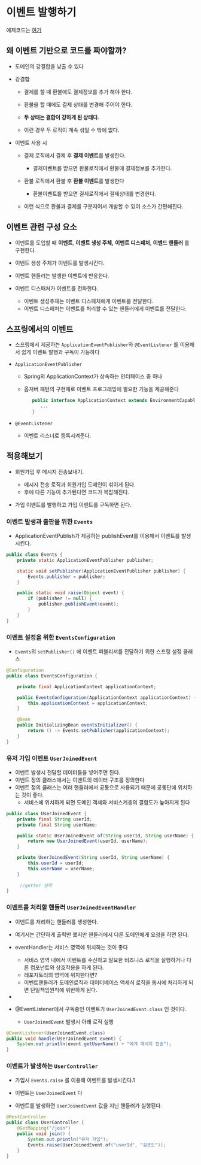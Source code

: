 # 이벤트 발행하기

예제코드는 [여기](https://github.com/summerr0-0/spring/tree/main/src/main/java/com/example/spring/event) 

## 왜 이벤트 기반으로 코드를 짜야할까?

- 도메인의 강결합을 낮출 수 있다

- 강결합

  - 결제를 할 때 환불에도 결제정보를 추가 해야 한다.

  - 환불을 할 때에도 결제 상태를 변경해 주어야 한다.

  - **두 상태는 결합이 강하게 된 상태다.**
  - 이런 경우 두 로직이 계속 섞일 수 밖에 없다.


- 이벤트 사용 시
  - 결제 로직에서 결제 후 **결제 이벤트**를 발생한다.
    - 결제이벤트를 받으면 환불로직에서 환불에 결제정보를 추가한다.

  - 환불 로직에서 환불 후 **환불 이벤트**를 발생한다
    - 환불이벤트를 받으면 결제로직에서 결제상태를 변경한다.
    
  - 이런 식으로 환불과 결제를 구분지어서 개발할 수 있어 소스가 간편해진다.



## 이벤트 관련 구성 요소

- 이멘트를 도입할 때 **이벤트**, **이벤트 생성 주체,** **이벤트 디스패처**, **이벤드 핸들러** 를 구현한다.

- 이벤트 생성 주체가 이벤트를 발생시킨다.

- 이벤트 핸들러는 발생한 이벤트에 반응한다.

- 이벤트 디스패처가 이벤트를 전파한다.
  - 이벤트 생성주체는 이벤트 디스패처에게 이벤트를 전달한다.
  - 이벤트 디스패처는 이벤트를 처리할 수 있는 핸들러에게 이벤트를 전달한다.




## 스프링에서의 이벤트
- 스프링에서 제공하는 `ApplicationEventPublisher`와 `@EventListener` 를 이용해서 쉽게 이벤트 발행과 구독이 가능하다

- `ApplicationEventPublisher`
  -  Spring의 ApplicationContext가 상속하는 인터페이스 중 하나
  - 옵저버 패턴의 구현체로 이벤트 프로그래밍에 필요한 기능을 제공해준다


    ```java
       public interface ApplicationContext extends EnvironmentCapable, ListableBeanFactory, HierarchicalBeanFactory, MessageSource, ApplicationEventPublisher, ResourcePatternResolver {
          ...
       }
    ```


- `@EventListener`
  - 이벤트 리스너로 등록시켜준다.



## 적용해보기

- 회원가입 후 메시지 전송보내기.
  - 메시지 전송 로직과 회원가입 도메인이 섞이게 된다.
  - 후에 다른 기능이 추가된다면 코드가 복잡해진다.

- 가입 이벤트를 발행하고 가입 이벤트를 구독하면 된다.


### **이벤트 발생과 출판을 위한** `Events`

- ApplicationEventPublish가 제공하는 publishEvent를 이용해서 이벤트를 발생시킨다.


```java
public class Events {
    private static ApplicationEventPublisher publisher;

    static void setPublisher(ApplicationEventPublisher publisher) {
        Events.publisher = publisher;
    }

    public static void raise(Object event) {
        if (publisher != null) {
            publisher.publishEvent(event);
        }
    }
}
```




### **이벤트 설정을 위한** `EventsConfiguration`

- `Events`의 `setPublisher()` 에 이벤트 퍼블리셔를 전달하기 위한 스프링 설정 클래스

```java
@Configuration
public class EventsConfiguration {

    private final ApplicationContext applicationContext;

    public EventsConfiguration(ApplicationContext applicationContext) {
        this.applicationContext = applicationContext;
    }

    @Bean
    public InitializingBean eventsInitializer() {
        return () -> Events.setPublisher(applicationContext);
    }
}
```


### **유저 가입 이벤트** `UserJoinedEvent`

- 이벤트 발생시 전달할 데이터들을 넣어주면 된다.
- 이벤트 정의 클래스에서는 이벤트의 데이터 구조를 정의한다
- 이벤트 정의 클래스는 여러 핸들러에서 공통으로 사용되기 때문에 공통단에 위치하는 것이 좋다.
  - 서비스에 위치하게 되면 도메인 객체와 서비스계층의 결합도가 높아지게 된다
 

```java
public class UserJoinedEvent {
    private final String userId;
    private final String userName;

    public static UserJoinedEvent of(String userId, String userName) {
        return new UserJoinedEvent(userId, userName);
    }

    private UserJoinedEvent(String userId, String userName) {
        this.userId = userId;
        this.userName = userName;
    }
  
 	 //getter 생략
}
```



### **이벤트를 처리할 핸들러** `UserJoinedEventHandler`

- 이벤트를 처리하는 핸들러를 생성한다.

- 여기서는 간단하게 출력만 했지만 핸들러에서 다른 도메인에게 요청을 하면 된다.

- eventHandler는 서비스 영역에 위치하는 것이 좋다
  - 서비스 영역 내에서 이벤트를 수신하고 필요한 비즈니스 로직을 실행하거나 다른 컴포넌트와 상호작용을 하게 된다.
  - 레포지토리의 영역에 위치한다면?
   - 이벤트핸들러가 도메인로직과 데이터베이스 액세싀 로직을 동시에 처리하게 되면 단일책임원칙에 위반하게 된다.      
- 

- @EventListener에서 구독중인 이벤트가 `UserJoinedEvent.class` 인 것이다.
  - `UserJoinedEvent` 발생시 아래 로직 실행

```java
@EventListener(UserJoinedEvent.class)
public void handle(UserJoinedEvent event) {
    System.out.println(event.getUserName() + "에게 메시지 전송");
}
```



### **이벤트가 발생하는** `UserController`

- 가입시 `Events.raise` 를 이용해 이벤트를 발생시킨다.1

- 이벤트는 `UserJoinedEvent` 다

- 이벤트를 발생하면 `UserJoinedEvent` 값을 지닌 핸들러가 실행된다.

```java
@RestController
public class UserController {
    @GetMapping("/join")
    public void join() {
        System.out.println("유저 가입");
        Events.raise(UserJoinedEvent.of("userId", "김포도"));
    }
}

```

